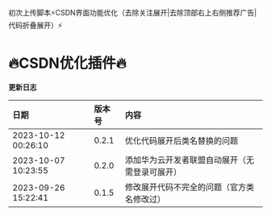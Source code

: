 初次上传脚本⚡️CSDN界面功能优化（去除关注展开|去除顶部右上右侧推荐广告|代码折叠展开）⚡️



🔥CSDN优化插件🔥
==

**更新日志**


| 日期               | 版本号 | 内容                                           |
| :----------------- | :----- | :--------------------------------------------- |
| 2023-10-12 00:26:10 | 0.2.1  | 优化代码展开后类名替换的问题 |
| 2023-10-07 10:23:55 | 0.2.0  | 添加华为云开发者联盟自动展开（无需登录可展开） |
| 2023-09-26 15:22:41 | 0.1.5  | 修改展开代码不完全的问题（官方类名修改过）     |








